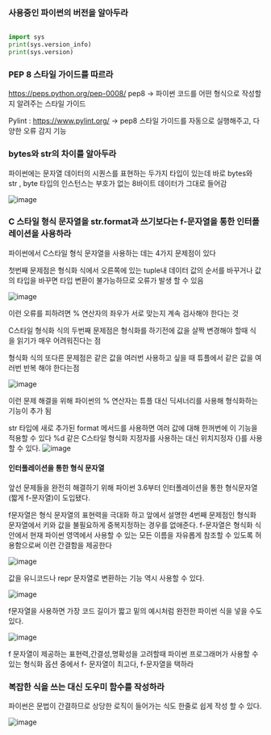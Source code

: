 

### 사용중인 파이썬의 버전을 알아두라

```python

import sys
print(sys.version_info)
print(sys.version)

```

### PEP 8 스타일 가이드를 따르라

https://peps.python.org/pep-0008/
pep8 -> 파이썬 코드를 어떤 형식으로 작성할지 알려주는 스타일 가이드

Pylint : https://www.pylint.org/ -> pep8 스타일 가이드를 자동으로 실행해주고, 다양한 오류 감지 기능

### bytes와 str의 차이를 알아두라

파이썬에는 문자열 데이터의 시퀀스를 표현하는 두가지 타입이 있는데
바로 bytes와 str  , byte 타입의 인스턴스는 부호가 없는 8바이트 데이터가 그대로 들어감

![image](https://user-images.githubusercontent.com/47649556/170171606-6931e601-23f1-4fba-9fa2-b45e70bd3ca8.png)

### C 스타일 형식 문자열을 str.format과 쓰기보다는 f-문자열을 통한 인터폴레이션을 사용하라

파이썬에서 C스타일 형식 문자열을 사용하는 데는 4가지 문제점이 있다

첫번째 문제점은 형식화 식에서 오른쪽에 있는 tuple내 데이터 값의 순서를 바꾸거나
값의 타입을 바꾸면 타입 변환이 불가능하므로 오류가 발생 할 수 있음

![image](https://user-images.githubusercontent.com/47649556/170172920-a741a3cd-d02a-4714-b5ac-f5bc936d3bb4.png)

이런 오류를 피하려면 % 연산자의 좌우가 서로 맞는지 계속 검사해야 한다는 것

C스타일 형식화 식의 두번째 문제점은 형식화를 하기전에 값을 살짝 변경해야 할때 식을 읽기가 매우 어려워진다는 점

형식화 식의 또다른 문제점은 같은 값을 여러번 사용하고 싶을 때 튜플에서 같은 값을 여러번 반복 해야 한다는점

![image](https://user-images.githubusercontent.com/47649556/170173549-764e1ffc-756a-4cfd-83d3-b3b5cb76742e.png)

이런 문제 해결을 위해 파이썬의 % 연산자는 튜플 대신 딕셔너리를 사용해 형식화하는 기능이 추가 됨

str 타입에 새로 추가된 format 메서드를 사용하면 여러 값에 대해 한꺼번에 이 기능을 적용할 수 있다 
%d 같은 C스타일 형식화 지정자를 사용하는 대신 위치지정자 {}를 사용할 수 있다.
![image](https://user-images.githubusercontent.com/47649556/170174141-d423758d-4eac-4b4d-9afa-39aace869593.png)

#### 인터폴레이션을 통한 형식 문자열

앞선 문제들을 완전히 해결하기 위해 파이썬 3.6부터 인터폴레이션을 통한 형식문자열
(짧게 f-문자열)이 도입됐다.

f문자열은 형식 문자열의 표현력을 극대화 하고 앞에서 설명한 4번째 문제점인 형식화문자열에서 키와 값을 불필요하게 중복지정하는 경우를 없애준다.
f-문자열은 형식화 식 안에서 현재 파이썬 영역에서 사용할 수 있는 모든 이름을 자유롭게 참조할 수 있도록 허용함으로써 이런 간결함을 제공한다

![image](https://user-images.githubusercontent.com/47649556/170174458-71c23d20-8a39-457b-b71b-2f6a9708fe32.png)

값을 유니코드나 repr 문자열로 변환하는 기능 역시 사용할 수 있다.

![image](https://user-images.githubusercontent.com/47649556/170174699-e38bdb2a-cb8e-45e2-a43a-8c98ced0d211.png)

f문자열을 사용하면 가장 코드 길이가 짧고 밑의 예시처럼 완전한  파이썬 식을 넣을 수도 있다.

![image](https://user-images.githubusercontent.com/47649556/170174778-986674ae-fdf5-46c6-a6eb-41c43e52d797.png)

f 문자열이 제공하는 표현력,간결성,명확성을 고려할때 파이썬 프로그래머가 사용할 수 있는 형식화 옵션 중에서 f- 문자열이 최고다, f-문자열을 택하라


### 복잡한 식을 쓰는 대신 도우미 함수를 작성하라

파이썬은 문법이 간결하므로 상당한 로직이 들어가는 식도 한줄로 쉽게 작성 할 수 있다.

![image](https://user-images.githubusercontent.com/93507183/170625321-3736cc3b-0192-4ebc-828f-2f79da6a4b8a.png)






